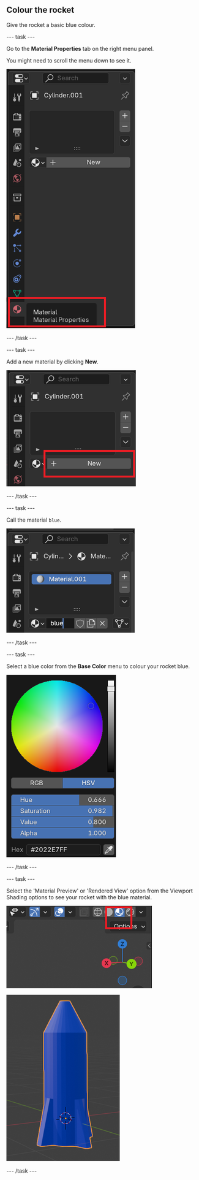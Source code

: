 ## Colour the rocket

Give the rocket a basic blue colour.

--- task ---

Go to the **Material Properties** tab on the right menu panel.

You might need to scroll the menu down to see it.

![Material tab](images/blender-material-tab.png)

--- /task ---

--- task ---

Add a new material by clicking **New**.

![Add a new material](images/blender-new-material.png)

--- /task ---

--- task ---

Call the material `blue`.

![Name the material](images/blender-name-material.png)

--- /task ---

--- task ---

Select a blue color from the **Base Color** menu to colour your rocket blue.

![Blue material](images/blender-blue-material.png)

--- /task ---

--- task ---

Select the 'Material Preview' or 'Rendered View' option from the Viewport Shading options to see your rocket with the blue material.

![Material view](images/material-view.png)

![Blue rocket](images/blender-blue-rocket.png)

--- /task ---


